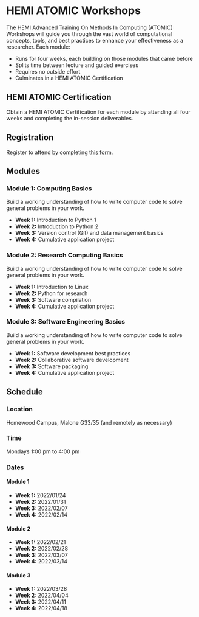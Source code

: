 # HEMI ATOMIC Workshops

The HEMI Advanced Training On Methods In Computing (ATOMIC) Workshops will guide you through the vast world of computational concepts, tools, and best practices to enhance your effectiveness as a researcher. Each module:

* Runs for four weeks, each building on those modules that came before
* Splits time between lecture and guided exercises
* Requires no outside effort
* Culminates in a HEMI ATOMIC Certification

## HEMI ATOMIC Certification

Obtain a HEMI ATOMIC Certification for each module by attending all four weeks and completing the in-session deliverables.

## Registration

Register to attend by completing [this form](https://forms.office.com/r/cYNfcnze3d).

## Modules

### Module 1: Computing Basics

Build a working understanding of how to write computer code to solve general problems in your work.

* **Week 1:** Introduction to Python 1
* **Week 2:** Introduction to Python 2
* **Week 3:** Version control (Git) and data management basics
* **Week 4:** Cumulative application project

### Module 2: Research Computing Basics

Build a working understanding of how to write computer code to solve general problems in your work.

* **Week 1:** Introduction to Linux
* **Week 2:** Python for research
* **Week 3:** Software compilation
* **Week 4:** Cumulative application project

### Module 3: Software Engineering Basics

Build a working understanding of how to write computer code to solve general problems in your work.

* **Week 1:** Software development best practices
* **Week 2:** Collaborative software development
* **Week 3:** Software packaging
* **Week 4:** Cumulative application project

## Schedule

### Location

Homewood Campus, Malone G33/35 (and remotely as necessary)

### Time

Mondays 1:00 pm to 4:00 pm

### Dates

#### Module 1

* **Week 1:** 2022/01/24
* **Week 2:** 2022/01/31
* **Week 3:** 2022/02/07
* **Week 4:** 2022/02/14

#### Module 2

* **Week 1:** 2022/02/21
* **Week 2:** 2022/02/28
* **Week 3:** 2022/03/07
* **Week 4:** 2022/03/14

#### Module 3

* **Week 1:** 2022/03/28
* **Week 2:** 2022/04/04
* **Week 3:** 2022/04/11
* **Week 4:** 2022/04/18

